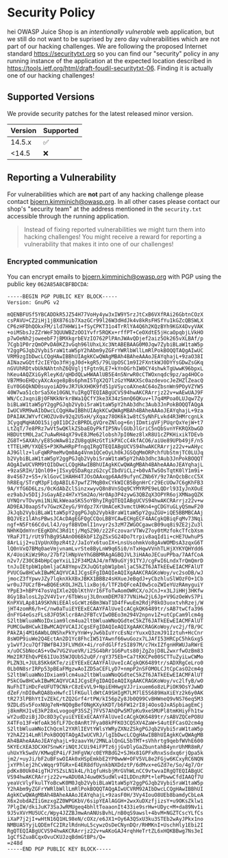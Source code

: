 # Security Policy
hei
OWASP Juice Shop is an _intentionally vulnerable_ web application, but we still do not want to be suprised by zero day
vulnerabilities which are not part of our hacking challenges. We are following the proposed Internet
standard <https://securitytxt.org> so you can find our
"security" policy in any running instance of the application at the expected location described in
<https://tools.ietf.org/html/draft-foudil-securitytxt-06>. Finding it is actually one of our hacking challenges!

## Supported Versions

We provide security patches for the latest released minor version.

| Version | Supported          |
|:--------|:-------------------|
| 14.5.x  | :white_check_mark: |
| <14.5   | :x:                |

## Reporting a Vulnerability

For vulnerabilities which are **not** part of any hacking challenge please contact <bjoern.kimminich@owasp.org>. In all
other cases please contact our shop's "security team" at the address mentioned in the
`security.txt` accessible through the running application.

> Instead of fixing reported vulnerabilities we might turn them into
> hacking challenges! You might receive a reward for reporting a
> vulnerability that makes it into one of our challenges!

### Encrypted communication

You can encrypt emails to <bjoern.kimminich@owasp.org> with PGP using the public key `062A85A8CBFBDCDA`:

```
-----BEGIN PGP PUBLIC KEY BLOCK-----
Version: GnuPG v2

mQENBFUSf5YBCADDkR5JZ54H77VoHy4yw3xIW9Y5rzJtCxB6VXfRAi26GbtnCOzX
csPAVU+CZ2iHj1jBX876ib7XazGCr99l26W3dHdJk4v8kRsFHSfYu1kGZcQBSWLX
CP6zHFDhQOkxFM/ild7HHWi1+fSyCPKT31o4TrRlYA4Q6h2KQzBYh9KGX4DvyVAK
+oiMSbsJzZZrWeF3QUUWBZzOO1Yvfr5RQKx+rffPT+CeOXdtE5jHcaOpqbjLVkHO
p7wOeNh2joweebF7jBMXkgrbEVzIO762PlPAnJWAvQDjef2aiz5Ok265vXLBAf/p
7Cgb1P0rzQmOPvDA0KZ3vGqh96lUhxLXc3NtABEBAAG0M0Jqw7ZybiBLaW1taW5p
Y2ggPGJqb2Vybi5raW1taW5pY2hAbm9yZGFrYWRlbWllLmRlPokBOQQTAQgAIwUC
VRM9zgIbDwcLCQgHAwIBBhUIAgkKCwQWAgMBAh4BAheAAAoJEAYqhajL+9zaO38I
AINazwGQtf2cIEYQo3fHjgJ0d+kgR5/79LUpOSC1m9I2FXntkWJ0DYYsGDwZsGKq
nGVUhRDtvbUkNAhtnhZ6QVgljtFgtn9LE7+kYnOGrhIW0CY4shwkTgUwwK96bpxL
hKeu4AQZXiGyRleyKd/qHDdQLwHWAAlUB5E4nSNrwR0cCTWOxnqdc9pz/ag4HOCo
VB7M9oEHQcyAXcAxge8pBs6phmI5TgX2Q7lzGzYMAKXSc0azdevocJeZHZlZeacQ
EuY0G6QkND0suyoiAD9vJR7UkXHOK9fd51pVSycoAXneAC64oZbsnWn9POyVZYW5
40W7wa51cbrSa5Xe10GNLYuIRgQTEQIABgUCVS94hwAKCRArrjz22v+wAEwUAJ9F
WN/CcJxqniBjOFNKkNrkr8Wa1QCfY3ke3X34zSmnQ6QKuv+l7q4MPoa0LUJqw7Zy
biBLaW1taW5pY2ggPGJqb2Vybi5raW1taW5pY2hAb3dhc3Aub3JnPokBOQQTAQgA
IwUCVRM9wAIbDwcLCQgHAwIBBhUIAgkKCwQWAgMBAh4BAheAAAoJEAYqhajL+9za
DPAIAKJWYvfCHOZUv8v92q2U5xH/yXqaz78OK6k1w8tCSyNhFLvkd4R3HMrcgnLk
3CygqMqHAOO15ijg0I1DC2cBPRDLgVQreZNlog+6njIDmtigVFjPUqrQxYejW+t7
LtZqT/7e8PRz7wVt5wQKlkZSbaEOyPkfIP5NvlGUbJlGriC5nQbSvnYFKRQXbwGD
HBDUttM0L2aC7uAwRH4qX79vE8JMe62lobsh7pI0Nez8lxR8U1cZPKHixikTDEvb
ZG8T+SAXAh/yE85oWAw81zZU8gqUHzGtTikPXCcC4kfACO6/aiUe89UPb49jF/n5
tTTELHM/YXQES+P3KRwHRpPfngqIRgQTEQIABgUCVS94hwAKCRArrjz22v+wAHyc
AJ9Gllz+luFqWRPmeMvQm0Ag4Vnm1QCeOyLh0kJGSQqMmORPchfUbStmjTC0LUJq
b2VybiBLaW1taW5pY2ggPGJqb2Vybi5raW1taW5pY2hAb3dhc3Aub3JnPokBOQQT
AQgAIwUCVRM9tQIbDwcLCQgHAwIBBhUIAgkKCwQWAgMBAh4BAheAAAoJEAYqhajL
+9zaSRIH/1Qnl09+jISxyQSDaRqzzG2cyCIbdViCLz+b0vATwSOsTqtK0lY1m9i+
8v4S67z+S5+/klGovC1HAHH4TJOsOAAxqp6AAd9ufynCZNb6Y/9z7AnQcbBccC5X
hR8Eq/STrqM3pF1dpABIL67pwfZ7MqB0xCYkWICB5BgnHrCr29EcUOw7C6gKhFB3
9A/YfG6D6Lzs/0cKdAbZclSinzxwyvQ8n8VnSQq9CYMYRPE9eLQDrl93IyJnXOuE
ez9abJv5DIjJsGayAEz4H7xYSm2Ao/Hr0Ap3P4zywG3QBZqX3OPYR6ojXMNagQZK
UYNQrvTOvymi1NiNLkWeaaSKS5oYBhyIRgQTEQIABgUCVS94hwAKCRArrjz22v+w
AD9EAJ0aapSfv7GwzKZeyG/9Ydpz7XrUmACeK3vmctUHKn4+gCDGYuGLyQSmwF20
JkJqb2VybiBLaW1taW5pY2ggPGJqb2VybkBraW1taW5pY2guZGU+iQE5BBMBCAAj
BQJVEz1lAhsPBwsJCAcDAgEGFQgCCQoLBBYCAwECHgECF4AACgkQBiqFqMv73Nqi
ngf+N5Ft66CdvLl4J/oyf8BVDmlI1nvyr2s3zM7ZWGOCgawcB09uq8i9ZE2jZu3l
NHhKQdmYnrEEgKDhC3Rd1tj/MqSZ90/z22FczovarVTWvZ7oy0tMzfokcTfcbXsm
YRaFJT1/rUt9ThBg9SAAnO06BkbF1ZgZSxSG24Do7trpiv8aqId1i+cHE7UwhuP5
8ArLij2+u1VpUnX0pzR4t2/JaIoYx6tuoIX+LnsUsohmkVo8gAvWOMDsA3zqxG6T
lQ0nVxQ7BMq0aeVmjvnamLvrSte8ByLnW9q65i0/nTxHqwVVnhTLHjXYKYQHYdd6
K/4UoiKiWz9Ro/27bf2lHNpVeYhGBBMRAgAGBQJVL3iHAAoJECuuPPba/7AAfCoA
n2v7/Z30CB4bHpCqeYxiL12F34M2AJ4/mfN9uGYj91TYJ/cgFwI6LndxTrQmQmrD
tnJuIEtpbW1pbmljaCA8YmpvZXJuQGtpbW1pbmljaC5kZT6JATkEEwEIACMFAlUT
PVUCGw8HCwkIBwMCAQYVCAIJCgsEFgIDAQIeAQIXgAAKCRAGKoWoy/vc2soDB/wJ
jmocZ3fYpwvJZy7lqknXkXBxJBKX1BBBz4sHXueJeBqdJ+yCbzhluSlWOzFO+1Cb
wr0uJ7UCzfB+wBQ6EsKOLJHZLlixBoj6/lTF2bQFceAI0w5coZWIeYUzRAmyguiY
YPpE3+hBPY47osVqIXle2QblKthVrI6FToTwAomOWRCX/oJCnJ+x3LJiHHj3HKfw
8Gy1BalosL2p2V4V1vr/6TbWsuj3L0nxmDEM7877VNiHw2jL6Jp+V9GzOeWvS7Pi
KnPXVLAp81A9SKhNiEEAlsGcWtz6Bm3WaT1D4fFwuEm2RdjP8kO3uoxtvhRzej/W
jHT4zomR6/h+C/nw0aTuiEYEExECAAYFAlUveIcACgkQK6489tr/sAB7twCfa396
dnFYG4eGszFLs8JFO5Klcr8An2FBTcVIwOBEo3m294V2npnv1Z+utCpCam9lcm4g
S2ltbWluaWNoIDxiam9lcm4ua2ltbWluaWNoQGdteC5kZT6JATkEEwEIACMFAlUT
PUMCGw8HCwkIBwMCAQYVCAIJCgsEFgIDAQIeAQIXgAAKCRAGKoWoy/vc2j/fB/9C
PAkZAj4M16AWbLONShxPkYyYnW+yJw6bIuYrcEsNzrYuxxQ3zmJ91Iztuh+HcCnr
8sWOP9iuWe2Q4EctAn2D1Yc8FhcIW51YAwnf66wuGozx7LJAfI53HRCpC5hkGxg5
y1wVfJcu7Qf7BWfB4J3FLVMdX+4i/roFdGlFfzSI897M/c7HxIZfgnHRWUJaRWrE
x/uOCSbNocAS+vOw7VG2VueVR/i25G4bRr1G6Puts80jZgZojD8L2wxrfwOzBm83
Mm2IR7EhQvPE61IUo35WJQUbS2uQF/rgY375Eb+Ca7tKKCPe00SCTTuZyiLwCWMo
PLZN3L+JUL85Kk6KTe/ziEYEExECAAYFAlUveIcACgkQK6489tr/sADXRgCeLro0
0Lb0N8srIRPp53pBEaFMgzwAoIZD5aCEFLyD7+nmpP2nSFOMOLCJtCpCasO2cm4g
S2ltbWluaWNoIDxiam9lcm4ua2ltbWluaWNoQGdteC5kZT6JATkEEwEIACMFAlUT
PSkCGw8HCwkIBwMCAQYVCAIJCgsEFgIDAQIeAQIXgAAKCRAGKoWoy/vc2lfyB/wO
NuFhITiHDcFeUFUT9CNkrC8zEvVL9+NpiEHHwgVJJrixuem6o8zLPiOK9OsYJwWD
dZeF/nDI0wRQA8bxHwfcIlFKGulldWtCA9SHIgM7LM7lE5S689HaXiEYz2k6y0AK
tR273lPBhYtIvZEkC/tZQ2Grf4rtPW/kI56pZy8Jb0Q99CvBHWneQ9vNS76eq5M3
9ZDLdSv5FoxNUg7eN+NQ0gBefONgKXykKDT/b6FW12rI8j4OosQJxASpbiagEmCj
j8kmRHJ1vE3kP28xLvogoqP35SZj7FV57AhQPw5M7pKu9xeSMUPl8tmKHiyFh1tw
wY2udDziBjJDc8D3yCyuiEYEExECAAYFAlUveIcACgkQK6489tr/sABVZQCePO8U
X4TFo13F+WfoAk36fLF7Dc0AnRt7Fya08kPFKO3CQSXV4ZaW+S4utEFCasO2cm4g
S2ltbWluaWNoIChQcml2YXRlIEVtYWlsYWRyZXNzZSkgPGJqb2Vybi5raW1taW5p
Y2hAZ214LmRlPokBOQQTAQgAIwUCVRJ/lgIbDwcLCQgHAwIBBhUIAgkKCwQWAgMB
Ah4BAheAAAoJEAYqhajL+9zaavYH/2MNLalQnGL5bTMT+sVhhrtg9qebfWVhE600
5KYEcXEA3DCXH7SnwKriNQtJCUi94iFPTz6jjGvDlyGaZbuntahB4ynrUhMR8mR/
uhUxYkSwdV/KMwqEP4i/FJHFgVW/c0EYRBdG2+SJHx81GPFxRnxSsdxq6rjQpa5k
jm2/+uyJi/bF2uBFswOIAk0xHSpEmkbE2YP0wwW+OFV5VL8e2FGjw6KCxyRC6NQN
jxYPhlej2hCvWqqr9TGRx+E4ER8dfUynkbNXDdztP/6dMvx+eGZd7e/So/4g7/Or
pdKx80Uk04igTHJYSZsLN1k4L/h1gfuHsbjMrGVhWLnCC9vtwvaIRgQTEQIABgUC
VS94hwAKCRArrjz22v+wADU0AJ4uw0K5udWlv4ILDDnzRPt+lePbwwCfdIAAQf7U
yeaVcVlyFkulTYoBcwK0M0Jqb2VybiBLaW1taW5pY2ggPGJqb2Vybi5raW1taW5p
Y2hAbm9yZGFrYWRlbWllLmRlPokBOQQTAQgAIwUCVRM92AIbDwcLCQgHAwIBBhUI
AgkKCwQWAgMBAh4BAheAAAoJEAYqhajL+9zasF0H/3Vy4IouO8UEb8bamdyCbLeA
X6x2obdAZIiGmzxgZZ0WPGKbV/6sipYEAlAGGH+2wxXuDXzfjizsY+u9OKsZklw1
7PlgIW/dkiJuK73SaJwRMUgeq4bhltToaaonIt433ie9srHw+UDyc+M+da89Nv1i
9J5vXVrMU5UCc/Wpy4JZZBJmwAnANUsBvhL/nB0qS9awsl+4bvM+NGZTCscYLfCs
iXaP7j2jI+wHtN16Q1HL98eN/cOXz/e6JX1+Oy6A3QSxU3ku3STEb2wAyJPkx1no
NMBUASYyjLQDEmfC2IRzlRdnHuL5cywzOsDeCNynDQr/RHMKnI+UschHly1Ebi2I
RgQTEQIABgUCVS94hwAKCRArrjz22v+wAKoGAJ4rqhHeTrtZL6xHQKBBwg7Ns3eI
1gCfSZuaBCqxOvuCKUJzqBdmGtBPs/Q=
=z48d
-----END PGP PUBLIC KEY BLOCK-----
```
